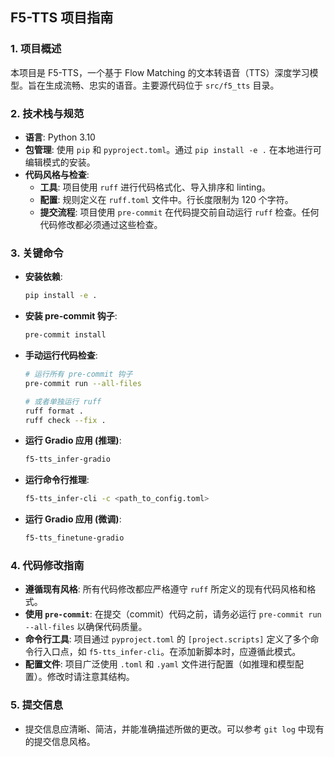 ## F5-TTS 项目指南

### 1. 项目概述

本项目是 F5-TTS，一个基于 Flow Matching 的文本转语音（TTS）深度学习模型。旨在生成流畅、忠实的语音。主要源代码位于 `src/f5_tts` 目录。

### 2. 技术栈与规范

- **语言**: Python 3.10
- **包管理**: 使用 `pip` 和 `pyproject.toml`。通过 `pip install -e .` 在本地进行可编辑模式的安装。
- **代码风格与检查**:
    - **工具**: 项目使用 `ruff` 进行代码格式化、导入排序和 linting。
    - **配置**: 规则定义在 `ruff.toml` 文件中。行长度限制为 120 个字符。
    - **提交流程**: 项目使用 `pre-commit` 在代码提交前自动运行 `ruff` 检查。任何代码修改都必须通过这些检查。

### 3. 关键命令

- **安装依赖**:
  ```bash
  pip install -e .
  ```
- **安装 pre-commit 钩子**:
  ```bash
  pre-commit install
  ```
- **手动运行代码检查**:
  ```bash
  # 运行所有 pre-commit 钩子
  pre-commit run --all-files

  # 或者单独运行 ruff
  ruff format .
  ruff check --fix .
  ```
- **运行 Gradio 应用 (推理)**:
  ```bash
  f5-tts_infer-gradio
  ```
- **运行命令行推理**:
  ```bash
  f5-tts_infer-cli -c <path_to_config.toml>
  ```
- **运行 Gradio 应用 (微调)**:
  ```bash
  f5-tts_finetune-gradio
  ```

### 4. 代码修改指南

- **遵循现有风格**: 所有代码修改都应严格遵守 `ruff` 所定义的现有代码风格和格式。
- **使用 `pre-commit`**: 在提交（commit）代码之前，请务必运行 `pre-commit run --all-files` 以确保代码质量。
- **命令行工具**: 项目通过 `pyproject.toml` 的 `[project.scripts]` 定义了多个命令行入口点，如 `f5-tts_infer-cli`。在添加新脚本时，应遵循此模式。
- **配置文件**: 项目广泛使用 `.toml` 和 `.yaml` 文件进行配置（如推理和模型配置）。修改时请注意其结构。

### 5. 提交信息

- 提交信息应清晰、简洁，并能准确描述所做的更改。可以参考 `git log` 中现有的提交信息风格。
